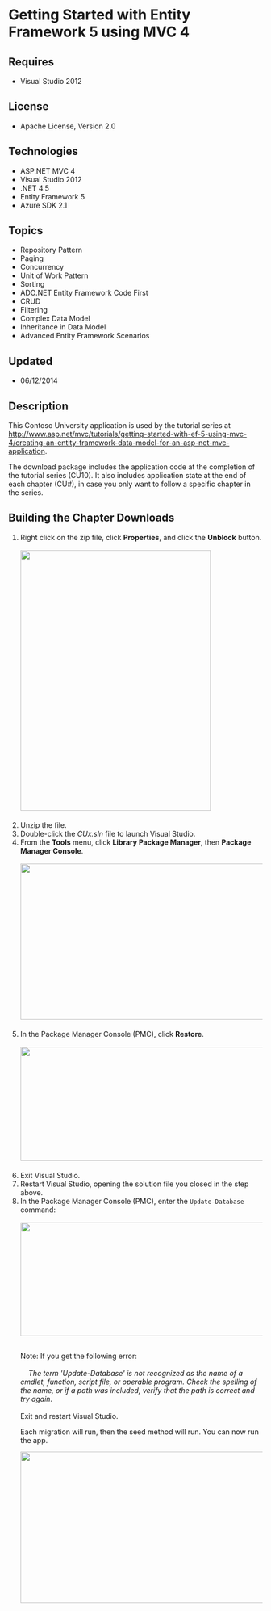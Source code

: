 # Getting Started with Entity Framework 5 using MVC 4
## Requires
- Visual Studio 2012
## License
- Apache License, Version 2.0
## Technologies
- ASP.NET MVC 4
- Visual Studio 2012
- .NET 4.5
- Entity Framework 5
- Azure SDK 2.1
## Topics
- Repository Pattern
- Paging
- Concurrency
- Unit of Work Pattern
- Sorting
- ADO.NET Entity Framework Code First
- CRUD
- Filtering
- Complex Data Model
- Inheritance in Data Model
- Advanced Entity Framework Scenarios
## Updated
- 06/12/2014
## Description

<p>This Contoso University application is used by the tutorial series at <a href="http://www.asp.net/mvc/tutorials/getting-started-with-ef-5-using-mvc-4/creating-an-entity-framework-data-model-for-an-asp-net-mvc-application">
http://www.asp.net/mvc/tutorials/getting-started-with-ef-5-using-mvc-4/creating-an-entity-framework-data-model-for-an-asp-net-mvc-application</a>.</p>
<p>The download package includes the application code at the completion of the tutorial series (CU10). It also includes application state at the end of each chapter (CU#), in case you only want to follow a specific chapter in the series.</p>
<h2>Building the Chapter Downloads</h2>
<ol>
<li>Right click on the zip file, click <strong>Properties</strong>, and click the
<strong>Unblock</strong> button.<br>
<br>
<img src="http://i1.asp.net/media/4356708/unblock.PNG?cdn_id=2014-05-21-001" alt="" width="377" height="516"><br>
<br>
</li><li>Unzip the file. </li><li>Double-click the <em>CUx.sln</em> file to launch Visual Studio. </li><li>From the <strong>Tools</strong> menu, click <strong>Library Package Manager</strong>, then
<strong>Package Manager Console</strong>.<br>
<br>
<img src="http://i2.asp.net/media/4356702/PMC.png?cdn_id=2014-05-21-001" alt="" width="652" height="309"><br>
<br>
</li><li>In the Package Manager Console (PMC), click <strong>Restore</strong>.<br>
<br>
<img src="http://i3.asp.net/media/4356696/PMC2.PNG?cdn_id=2014-05-21-001" alt="" width="591" height="226"><br>
<br>
</li><li>Exit Visual Studio. </li><li>Restart Visual Studio, opening the solution file you closed in the step above.
</li><li>In the Package Manager Console (PMC), enter the <code>Update-Database</code> command:<br>
<br>
<img src="http://i3.asp.net/media/4356690/upDb.PNG?cdn_id=2014-05-21-001" alt="" width="589" height="225"><br>
<br>
<div class="note">
<p>Note: If you get the following error:<br>
<br>
&nbsp;&nbsp;&nbsp; <em>The term 'Update-Database' is not recognized as the name of a cmdlet, function, script file, or operable program. Check the spelling of the name, or if a path was included, verify that the path is correct and try again.<br>
</em><br>
Exit and restart Visual Studio.</p>
</div>
<p>Each migration will run, then the seed method will run. You can now run the app.</p>
<img src="http://i3.asp.net/media/4356684/pmc3.PNG?cdn_id=2014-05-21-001" alt="" width="589" height="300">
</li></ol>
